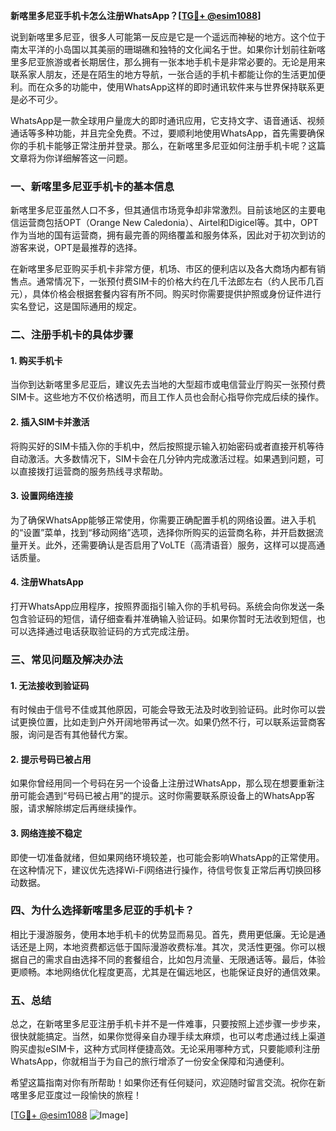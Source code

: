 **新喀里多尼亚手机卡怎么注册WhatsApp？[[TG💪+ @esim1088](https://t.me/s/esim1088)]**

说到新喀里多尼亚，很多人可能第一反应是它是一个遥远而神秘的地方。这个位于南太平洋的小岛国以其美丽的珊瑚礁和独特的文化闻名于世。如果你计划前往新喀里多尼亚旅游或者长期居住，那么拥有一张本地手机卡是非常必要的。无论是用来联系家人朋友，还是在陌生的地方导航，一张合适的手机卡都能让你的生活更加便利。而在众多的功能中，使用WhatsApp这样的即时通讯软件来与世界保持联系更是必不可少。

WhatsApp是一款全球用户量庞大的即时通讯应用，它支持文字、语音通话、视频通话等多种功能，并且完全免费。不过，要顺利地使用WhatsApp，首先需要确保你的手机卡能够正常注册并登录。那么，在新喀里多尼亚如何注册手机卡呢？这篇文章将为你详细解答这一问题。

### **一、新喀里多尼亚手机卡的基本信息**

新喀里多尼亚虽然人口不多，但其通信市场竞争却非常激烈。目前该地区的主要电信运营商包括OPT（Orange New Caledonia）、Airtel和Digicel等。其中，OPT作为当地的国有运营商，拥有最完善的网络覆盖和服务体系，因此对于初次到访的游客来说，OPT是最推荐的选择。

在新喀里多尼亚购买手机卡非常方便，机场、市区的便利店以及各大商场内都有销售点。通常情况下，一张预付费SIM卡的价格大约在几千法郎左右（约人民币几百元），具体价格会根据套餐内容有所不同。购买时你需要提供护照或身份证件进行实名登记，这是国际通用的规定。

### **二、注册手机卡的具体步骤**

#### **1. 购买手机卡**
当你到达新喀里多尼亚后，建议先去当地的大型超市或电信营业厅购买一张预付费SIM卡。这些地方不仅价格透明，而且工作人员也会耐心指导你完成后续的操作。

#### **2. 插入SIM卡并激活**
将购买好的SIM卡插入你的手机中，然后按照提示输入初始密码或者直接开机等待自动激活。大多数情况下，SIM卡会在几分钟内完成激活过程。如果遇到问题，可以直接拨打运营商的服务热线寻求帮助。

#### **3. 设置网络连接**
为了确保WhatsApp能够正常使用，你需要正确配置手机的网络设置。进入手机的“设置”菜单，找到“移动网络”选项，选择你所购买的运营商名称，并开启数据流量开关。此外，还需要确认是否启用了VoLTE（高清语音）服务，这样可以提高通话质量。

#### **4. 注册WhatsApp**
打开WhatsApp应用程序，按照界面指引输入你的手机号码。系统会向你发送一条包含验证码的短信，请仔细查看并准确输入验证码。如果你暂时无法收到短信，也可以选择通过电话获取验证码的方式完成注册。

### **三、常见问题及解决办法**

#### **1. 无法接收到验证码**
有时候由于信号不佳或其他原因，可能会导致无法及时收到验证码。此时你可以尝试更换位置，比如走到户外开阔地带再试一次。如果仍然不行，可以联系运营商客服，询问是否有其他替代方案。

#### **2. 提示号码已被占用**
如果你曾经用同一个号码在另一个设备上注册过WhatsApp，那么现在想要重新注册可能会遇到“号码已被占用”的提示。这时你需要联系原设备上的WhatsApp客服，请求解除绑定后再继续操作。

#### **3. 网络连接不稳定**
即使一切准备就绪，但如果网络环境较差，也可能会影响WhatsApp的正常使用。在这种情况下，建议优先选择Wi-Fi网络进行操作，待信号恢复正常后再切换回移动数据。

### **四、为什么选择新喀里多尼亚的手机卡？**

相比于漫游服务，使用本地手机卡的优势显而易见。首先，费用更低廉。无论是通话还是上网，本地资费都远低于国际漫游收费标准。其次，灵活性更强。你可以根据自己的需求自由选择不同的套餐组合，比如包月流量、无限通话等。最后，体验更顺畅。本地网络优化程度更高，尤其是在偏远地区，也能保证良好的通信效果。

### **五、总结**

总之，在新喀里多尼亚注册手机卡并不是一件难事，只要按照上述步骤一步步来，很快就能搞定。当然，如果你觉得亲自办理手续太麻烦，也可以考虑通过线上渠道购买虚拟eSIM卡，这种方式同样便捷高效。无论采用哪种方式，只要能顺利注册WhatsApp，你就相当于为自己的旅行增添了一份安全保障和沟通便利。

希望这篇指南对你有所帮助！如果你还有任何疑问，欢迎随时留言交流。祝你在新喀里多尼亚度过一段愉快的旅程！

[[TG💪+ @esim1088](https://t.me/s/esim1088) ![Image](https://i.postimg.cc/4NQfJmqS/Snipaste-2025-05-13-00-14-12.png)]